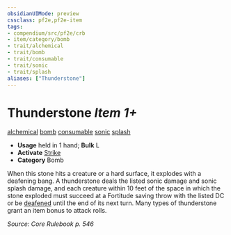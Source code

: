 ```yaml
---
obsidianUIMode: preview
cssclass: pf2e,pf2e-item
tags:
- compendium/src/pf2e/crb
- item/category/bomb
- trait/alchemical
- trait/bomb
- trait/consumable
- trait/sonic
- trait/splash
aliases: ["Thunderstone"]
---
```

# Thunderstone *Item 1+*  
[alchemical](rules/traits/alchemical.md)  [bomb](rules/traits/bomb.md)  [consumable](rules/traits/consumable.md)  [sonic](rules/traits/sonic.md)  [splash](rules/traits/splash.md)  

- **Usage** held in 1 hand; **Bulk** L
- **Activate** [Strike](rules/actions/strike.md)
- **Category** Bomb

When this stone hits a creature or a hard surface, it explodes with a deafening bang. A thunderstone deals the listed sonic damage and sonic splash damage, and each creature within 10 feet of the space in which the stone exploded must succeed at a Fortitude saving throw with the listed DC or be [deafened](rules/conditions.md#Deafened) until the end of its next turn. Many types of thunderstone grant an item bonus to attack rolls.

*Source: Core Rulebook p. 546*